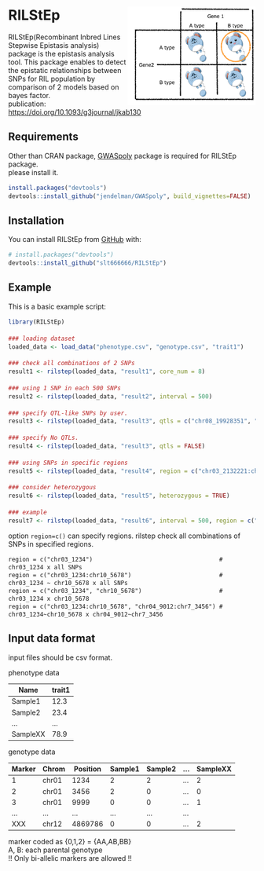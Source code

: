 
<!-- README.md is generated from README.Rmd. Please edit that file -->

# RILStEp <img src='man/figures/RILStEp.png' align="right" height="200" />

<!-- badges: start -->

<!-- badges: end -->

RILStEp(Recombinant Inbred Lines Stepwise Epistasis analysis) package is
the epistasis analysis tool. This package enables to detect the
epistatic relationships between SNPs for RIL population by comparison of
2 models based on bayes factor.<br> publication:
<https://doi.org/10.1093/g3journal/jkab130>

## Requirements

Other than CRAN package, [GWASpoly](https://github.com/jendelman/GWASpoly) package is required for RILStEp
package.<br> please install it.
``` r
install.packages("devtools")
devtools::install_github("jendelman/GWASpoly", build_vignettes=FALSE)
```

## Installation

You can install RILStEp from
[GitHub](https://github.com/slt666666/RILStEp) with:

``` r
# install.packages("devtools")
devtools::install_github("slt666666/RILStEp")
```

## Example

This is a basic example script:

``` r
library(RILStEp)

### loading dataset
loaded_data <- load_data("phenotype.csv", "genotype.csv", "trait1")

### check all combinations of 2 SNPs
result1 <- rilstep(loaded_data, "result1", core_num = 8)

### using 1 SNP in each 500 SNPs
result2 <- rilstep(loaded_data, "result2", interval = 500)

### specify QTL-like SNPs by user.
result3 <- rilstep(loaded_data, "result3", qtls = c("chr08_19928351", "chr09_3909046"))

### specify No QTLs.
result4 <- rilstep(loaded_data, "result3", qtls = FALSE)

### using SNPs in specific regions
result5 <- rilstep(loaded_data, "result4", region = c("chr03_2132221:chr10_9330401", "chr03_2132221:chr10_9330401"))

### consider heterozygous
result6 <- rilstep(loaded_data, "result5", heterozygous = TRUE)

### example
result7 <- rilstep(loaded_data, "result6", interval = 500, region = c("chr03_2132221:chr10_9330401", "chr03_2132221:chr10_9330401"), core_num = 8)
```

option `region=c()` can specify regions. rilstep check all combinations
of SNPs in specified
    regions.

    region = c("chr03_1234")                                    # chr03_1234 x all SNPs
    region = c("chr03_1234:chr10_5678")                         # chr03_1234 ~ chr10_5678 x all SNPs
    region = c("chr03_1234", "chr10_5678")                      # chr03_1234 x chr10_5678
    region = c("chr03_1234:chr10_5678", "chr04_9012:chr7_3456") # chr03_1234~chr10_5678 x chr04_9012~chr7_3456

## Input data format

input files should be csv format.<br>

phenotype data

| Name     | trait1 |
| -------- | ------ |
| Sample1  | 12.3   |
| Sample2  | 23.4   |
| …        | …      |
| SampleXX | 78.9   |

genotype data

| Marker | Chrom | Position | Sample1 | Sample2 | … | SampleXX |
| ------ | ----- | -------- | ------- | ------- | - | -------- |
| 1      | chr01 | 1234     | 2       | 2       | … | 2        |
| 2      | chr01 | 3456     | 2       | 0       | … | 0        |
| 3      | chr01 | 9999     | 0       | 0       | … | 1        |
| …      | …     | …        | …       | …       | … |          |
| XXX    | chr12 | 4869786  | 0       | 0       | … | 2        |

marker coded as {0,1,2} = {AA,AB,BB}<br> A, B: each parental
genotype<br> \!\! Only bi-allelic markers are allowed \!\!
